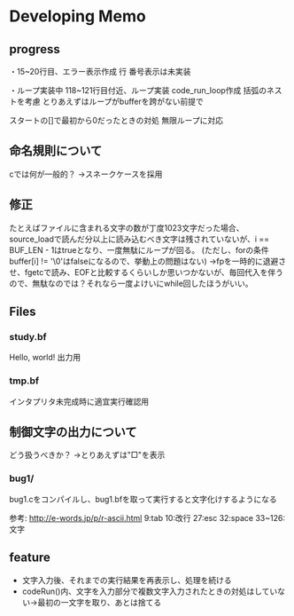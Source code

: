 # Developing Memo

## progress
・15~20行目、エラー表示作成
	行 番号表示は未実装

・ループ実装中
118~121行目付近、ループ実装
code_run_loop作成
括弧のネストを考慮
とりあえずはループがbufferを跨がない前提で

スタートの[]で最初から0だったときの対処
無限ループに対応

## 命名規則について
cでは何が一般的？
→スネークケースを採用

## 修正
たとえばファイルに含まれる文字の数が丁度1023文字だった場合、source_loadで読んだ分以上に読み込むべき文字は残されていないが、i == BUF_LEN - 1はtrueとなり、一度無駄にループが回る。
(ただし、forの条件buffer[i] != '\0'はfalseになるので、挙動上の問題はない)
→fpを一時的に退避させ、fgetcで読み、EOFと比較するくらいしか思いつかないが、毎回代入を伴うので、無駄なのでは？それなら一度よけいにwhile回したほうがいい。

## Files

### study.bf
Hello, world!
出力用

### tmp.bf
インタプリタ未完成時に適宜実行確認用

## 制御文字の出力について
どう扱うべきか？
→とりあえずは"□"を表示

### bug1/
bug1.cをコンパイルし、bug1.bfを取って実行すると文字化けするようになる

参考: <http://e-words.jp/p/r-ascii.html>
9:tab
10:改行
27:esc
32:space
33~126:文字

## feature

- 文字入力後、それまでの実行結果を再表示し、処理を続ける
- codeRun()内、文字を入力部分で複数文字入力されたときの対処はしていない→最初の一文字を取り、あとは捨てる
